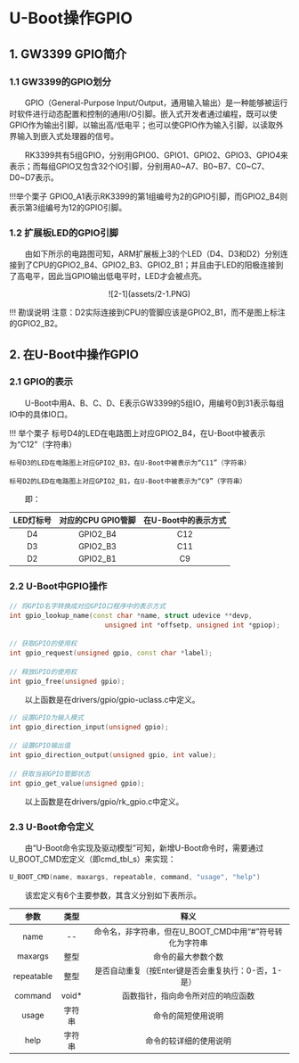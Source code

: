 # U-Boot操作GPIO

## 1. GW3399 GPIO简介

### 1.1 GW3399的GPIO划分

&emsp;&emsp;GPIO（General-Purpose Input/Output，通用输入输出）是一种能够被运行时软件进行动态配置和控制的通用I/O引脚。嵌入式开发者通过编程，既可以使GPIO作为输出引脚，以输出高/低电平；也可以使GPIO作为输入引脚，以读取外界输入到嵌入式处理器的信号。

&emsp;&emsp;RK3399共有5组GPIO，分别用GPIO0、GPIO1、GPIO2、GPIO3、GPIO4来表示；而每组GPIO又包含32个IO引脚，分别用A0\~A7、B0\~B7、C0\~C7、D0\~D7表示。

!!!举个栗子
    GPIO0_A1表示RK3399的第1组编号为2的GPIO引脚，而GPIO2_B4则表示第3组编号为12的GPIO引脚。

### 1.2 扩展板LED的GPIO引脚

&emsp;&emsp;由如下所示的电路图可知，ARM扩展板上3的个LED（D4、D3和D2）分别连接到了CPU的GPIO2_B4、GPIO2_B3、GPIO2_B1；并且由于LED的阳极连接到了高电平，因此当GPIO输出低电平时，LED才会被点亮。

<center>![2-1](assets/2-1.PNG)</center>

!!! 勘误说明
    注意：D2实际连接到CPU的管脚应该是GPIO2_B1，而不是图上标注的GPIO2_B2。

## 2. 在U-Boot中操作GPIO

### 2.1 GPIO的表示

&emsp;&emsp;U-Boot中用A、B、C、D、E表示GW3399的5组IO，用编号0到31表示每组IO中的具体IO口。

!!! 举个栗子
    标号D4的LED在电路图上对应GPIO2_B4，在U-Boot中被表示为“C12”（字符串）

    标号D3的LED在电路图上对应GPIO2_B3，在U-Boot中被表示为“C11”（字符串）

    标号D2的LED在电路图上对应GPIO2_B1，在U-Boot中被表示为“C9”（字符串）

&emsp;&emsp;即：

<center>

| LED灯标号 | 对应的CPU GPIO管脚 | 在U-Boot中的表示方式 |
| :-: | :-: | :-: |
| D4 | GPIO2_B4 | C12 |
| D3 | GPIO2_B3 | C11 |
| D2 | GPIO2_B1 | C9 |

</center>

### 2.2 U-Boot中GPIO操作

``` C++
// 将GPIO名字转换成对应GPIO口程序中的表示方式
int gpio_lookup_name(const char *name, struct udevice **devp,
                        unsigned int *offsetp, unsigned int *gpiop);
    
// 获取GPIO的使用权
int gpio_request(unsigned gpio, const char *label);   

// 释放GPIO的使用权
int gpio_free(unsigned gpio);
```

&emsp;&emsp;以上函数是在drivers/gpio/gpio-uclass.c中定义。

``` C++
// 设置GPIO为输入模式
int gpio_direction_input(unsigned gpio);

// 设置GPIO输出值
int gpio_direction_output(unsigned gpio, int value);

// 获取当前GPIO管脚状态
int gpio_get_value(unsigned gpio);
```

&emsp;&emsp;以上函数是在drivers/gpio/rk_gpio.c中定义。

### 2.3 U-Boot命令定义

&emsp;&emsp;由“U-Boot命令实现及驱动模型”可知，新增U-Boot命令时，需要通过U_BOOT_CMD宏定义（即cmd_tbl_s）来实现：

``` C++
U_BOOT_CMD(name, maxargs, repeatable, command, "usage", "help")
```

&emsp;&emsp;该宏定义有6个主要参数，其含义分别如下表所示。

<center>

| 参数 | 类型 | 释义 |
| :-: | :-: | :-: |
| name | -- | 命令名，非字符串，但在U_BOOT_CMD中用“#”符号转化为字符串 |
| maxargs | 整型 | 命令的最大参数个数 |
| repeatable | 整型 | 是否自动重复（按Enter键是否会重复执行：0-否，1-是） |
| command | void* | 函数指针，指向命令所对应的响应函数 |
| usage | 字符串 | 命令的简短使用说明 |
| help | 字符串 | 命令的较详细的使用说明 |

</center>
